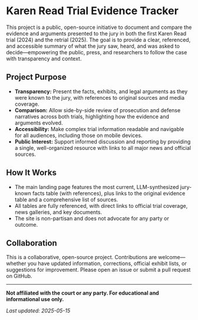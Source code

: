 # Karen Read Trial Evidence Tracker

This project is a public, open-source initiative to document and compare the evidence and arguments presented to the jury in both the first Karen Read trial (2024) and the retrial (2025). The goal is to provide a clear, referenced, and accessible summary of what the jury saw, heard, and was asked to decide—empowering the public, press, and researchers to follow the case with transparency and context.

## Project Purpose

- **Transparency:** Present the facts, exhibits, and legal arguments as they were known to the jury, with references to original sources and media coverage.
- **Comparison:** Allow side-by-side review of prosecution and defense narratives across both trials, highlighting how the evidence and arguments evolved.
- **Accessibility:** Make complex trial information readable and navigable for all audiences, including those on mobile devices.
- **Public Interest:** Support informed discussion and reporting by providing a single, well-organized resource with links to all major news and official sources.

## How It Works

- The main landing page features the most current, LLM-synthesized jury-known facts table (with references), plus links to the original evidence table and a comprehensive list of sources.
- All tables are fully referenced, with direct links to official trial coverage, news galleries, and key documents.
- The site is non-partisan and does not advocate for any party or outcome.

## Collaboration

This is a collaborative, open-source project. Contributions are welcome—whether you have updated information, corrections, official exhibit lists, or suggestions for improvement. Please open an issue or submit a pull request on GitHub.

---

**Not affiliated with the court or any party. For educational and informational use only.**

_Last updated: 2025-05-15_
